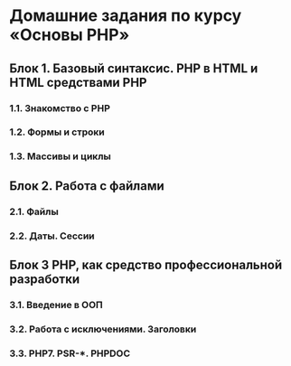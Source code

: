 # Домашние задания по курсу «Основы PHP»

## Блок 1. Базовый синтаксис. PHP в HTML и HTML средствами PHP

### 1.1. Знакомство с PHP

### 1.2. Формы и строки

### 1.3. Массивы и циклы

## Блок 2. Работа с файлами

### 2.1. Файлы

### 2.2. Даты. Сессии

## Блок 3 PHP, как средство профессиональной разработки

### 3.1. Введение в ООП

### 3.2. Работа с исключениями. Заголовки

### 3.3. PHP7. PSR-*. PHPDOC
